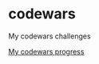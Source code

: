 # codewars
My codewars challenges

[My codewars progress](https://www.codewars.com/users/pjooklas/badges/large)
